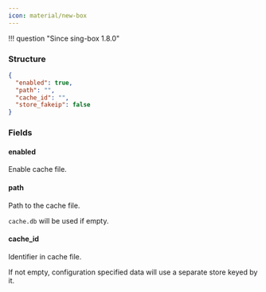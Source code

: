 ```yaml
---
icon: material/new-box
---
```


!!! question "Since sing-box 1.8.0"

### Structure

```json
{
  "enabled": true,
  "path": "",
  "cache_id": "",
  "store_fakeip": false
}
```

### Fields

#### enabled

Enable cache file.

#### path

Path to the cache file.

`cache.db` will be used if empty.

#### cache_id

Identifier in cache file.

If not empty, configuration specified data will use a separate store keyed by it.

